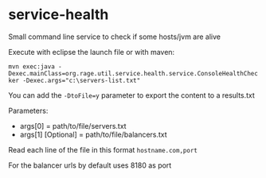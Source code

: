 service-health
==============

Small command line service to check if some hosts/jvm are alive

Execute with eclipse the launch file or with maven:

`mvn exec:java -Dexec.mainClass=org.rage.util.service.health.service.ConsoleHealthChecker -Dexec.args="c:\servers-list.txt"`

You can add the `-DtoFile=y` parameter to export the content to a results.txt

Parameters:
- args[0] = path/to/file/servers.txt
- args[1] [Optional] =  path/to/file/balancers.txt

Read each line of the file in this format `hostname.com,port`

For the balancer urls by default uses 8180 as port
